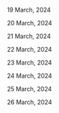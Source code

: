 19 March, 2024

20 March, 2024

21 March, 2024

22 March, 2024

23 March, 2024

24 March, 2024

25 March, 2024

26 March, 2024